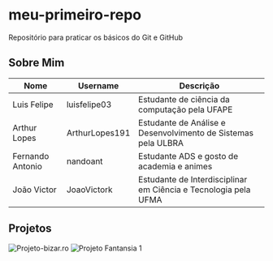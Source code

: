 # meu-primeiro-repo

Repositório para praticar os básicos do Git e GitHub

## Sobre Mim
| Nome | Username | Descrição |
|------|------|------|
| Luis Felipe | luisfelipe03   | Estudante de ciência da computação pela UFAPE |
| Arthur Lopes| ArthurLopes191 | Estudante de Análise e Desenvolvimento de Sistemas pela ULBRA |
| Fernando Antonio | nandoant | Estudante ADS e gosto de academia e animes |
| João Victor | JoaoVictork | Estudante de Interdisciplinar em Ciência e Tecnologia pela UFMA |


## Projetos

![Projeto-bizar.ro](bizar.ro)
![Projeto Fantansia 1](https://www.facebook.com/)